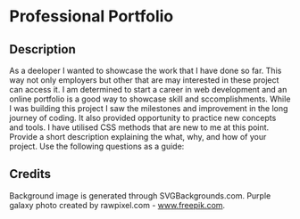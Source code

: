 # Professional Portfolio

## Description

As a deeloper I wanted to showcase the work that I have done so far. This way not only employers but other that are may interested in these project can access it. I am determined to start a career in web development and an online portfolio is a good way to showcase skill and sccomplishments. 
While I was building this project I saw the milestones and improvement in the long journey of coding. It also provided opportunity to practice new concepts and tools.
I have utilised CSS methods that are new to me at this point.
Provide a short description explaining the what, why, and how of your project. Use the following questions as a guide:

## Credits

Background image is generated through SVGBackgrounds.com.
Purple galaxy photo created by rawpixel.com - www.freepik.com.

